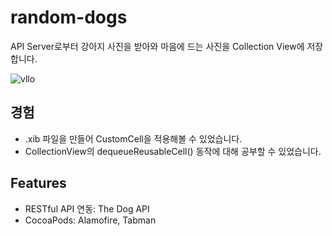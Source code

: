 # random-dogs
API Server로부터 강아지 사진을 받아와 마음에 드는 사진을 Collection View에 저장합니다.

![vllo](https://github.com/jisulee154/random-dogs/assets/127957826/ee700af0-59d4-4979-9470-98d2046955c0)



## 경험
- .xib 파일을 만들어 CustomCell을 적용해볼 수 있었습니다.
- CollectionView의 dequeueReusableCell() 동작에 대해 공부할 수 있었습니다.

## Features
- RESTful API 연동: The Dog API
- CocoaPods: Alamofire, Tabman

